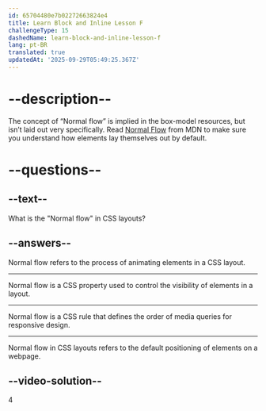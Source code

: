 ```yaml
---
id: 65704480e7b02272663824e4
title: Learn Block and Inline Lesson F
challengeType: 15
dashedName: learn-block-and-inline-lesson-f
lang: pt-BR
translated: true
updatedAt: '2025-09-29T05:49:25.367Z'
---
```

# --description--

The concept of “Normal flow” is implied in the box-model resources, but isn’t laid out very specifically. Read <a href="https://developer.mozilla.org/en-US/docs/Learn/CSS/CSS_layout/Normal_Flow" target="_blank">Normal Flow</a> from MDN to make sure you understand how elements lay themselves out by default.

# --questions-- 

## --text--

What is the "Normal flow" in CSS layouts?

## --answers--

Normal flow refers to the process of animating elements in a CSS layout.

---

Normal flow is a CSS property used to control the visibility of elements in a layout.

---

Normal flow is a CSS rule that defines the order of media queries for responsive design.

---

Normal flow in CSS layouts refers to the default positioning of elements on a webpage.

## --video-solution--

4
